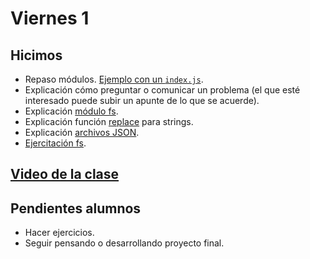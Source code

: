 # Viernes 1

## Hicimos

- Repaso módulos. [Ejemplo con un `index.js`](/ejemplos-node/modulos).
- Explicación cómo preguntar o comunicar un problema (el que esté interesado puede subir un apunte de lo que se acuerde).
- Explicación [módulo fs](/apuntes/modulo_fs.md).
- Explicación función [replace](/ejemplos-node/replace.md) para strings.
- Explicación [archivos JSON](/ejemplos-node/json.md).
- [Ejercitación fs](/ejercicios/file-system.md). 

## [Video de la clase](https://youtu.be/DUUsW-lb7Mo)

## Pendientes alumnos

- Hacer ejercicios.
- Seguir pensando o desarrollando proyecto final.
